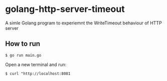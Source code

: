 # golang-http-server-timeout

A simle Golang program to experiemnt the WriteTimeout behaviour of HTTP server

## How to run

```
$ go run main.go
```

Open a new terminal and run:
```
$ curl "http://localhost:8081
```

